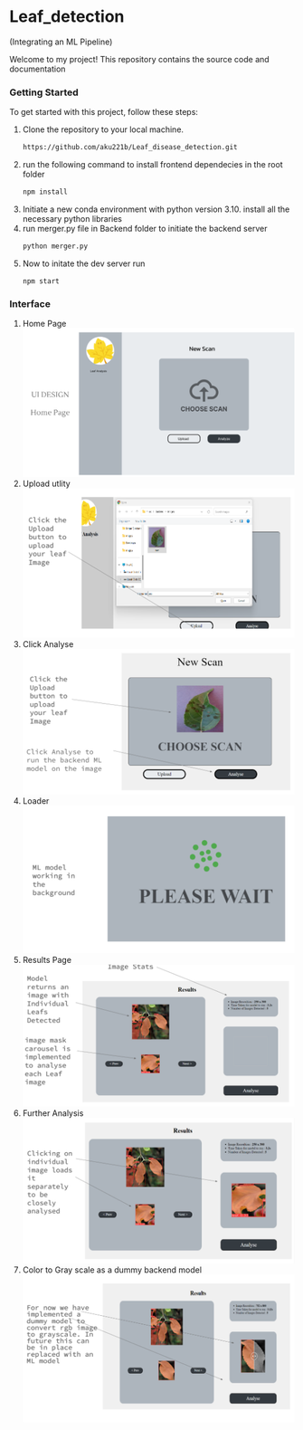# Leaf_detection
\(Integrating an ML Pipeline\) 

Welcome to my project! This repository contains the source code and documentation

### Getting Started

To get started with this project, follow these steps:

1. Clone the repository to your local machine.
   ```bash
   https://github.com/aku221b/Leaf_disease_detection.git
   ```
2. run the following command to install frontend dependecies in the root folder
   ```bash
   npm install
   ```
3. Initiate a new conda environment with python version 3.10. install all the necessary python libraries
4. run merger.py file in Backend folder to initiate the backend server
   ```bash
   python merger.py
   ```
5. Now to initate the dev server run
   ```
   npm start
   ```
### Interface

1. Home Page
    ![plot](./src/utils/1.png)
2. Upload utlity
    ![plot](./src/utils/2.png)
3. Click Analyse
    ![plot](./src/utils/3.png)
4. Loader
   ![plot](./src/utils/4.png)
5. Results Page
   ![plot](./src/utils/5.png)
6. Further Analysis
   ![plot](./src/utils/6.png)
7. Color to Gray scale as a dummy backend model 
   ![plot](./src/utils/7.png)
